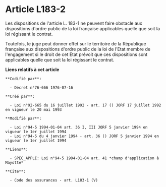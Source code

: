 # Article L183-2

Les dispositions de l'article L. 183-1 ne peuvent faire obstacle aux dispositions d'ordre public de la loi française
applicables quelle que soit la loi régissant le contrat. 

Toutefois, le juge peut donner effet sur le territoire de la République française aux dispositions d'ordre public de la loi
de l'Etat membre de l'engagement si le droit de cet Etat prévoit que ces dispositions sont applicables quelle que soit la loi
régissant le contrat.

**Liens relatifs à cet article**

	**Codifié par**:

	  - Décret n°76-666 1976-07-16

	**Créé par**:

	  - Loi n°92-665 du 16 juillet 1992 - art. 17 () JORF 17 juillet 1992 en vigueur le 20 mai 1993

	**Modifié par**:

	  - Loi n°94-5 1994-01-04 art. 36 I, III JORF 5 janvier 1994 en vigueur le 1er juillet 1994
	  - Loi n°94-5 du 4 janvier 1994 - art. 36 () JORF 5 janvier 1994 en vigueur le 1er juillet 1994

	**Liens**:

	  - SPEC_APPLI: Loi n°94-5 1994-01-04 art. 41 *champ d'application à Mayotte*

	**Cite**:

	  - Code des assurances - art. L183-1 (V)
